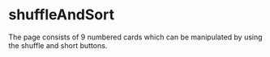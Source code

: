 # shuffleAndSort
The page consists of 9 numbered cards which can be manipulated by using the shuffle and short buttons.
